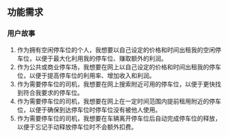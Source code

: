 ## 功能需求

### 用户故事

1. 作为拥有空闲停车位的个人，我想要以自己设定的价格和时间出租我的空闲停车位，以便于最大化利用我的停车位、赚取额外的利润。
2. 作为公共或商业停车场，我想要在网上以自己设定的价格和时间出租我的停车位，以便于提高停车位的利用率、增加收入和利润。
3. 作为需要停车位的司机，我想要在网上搜索附近可用的停车位，以便于更快找到符合我要求的停车位。
4. 作为需要停车位的司机，我想要在网上在一定时间范围内提前租用附近的停车位，以便于确保到达停车位时停车位没有被他人使用。
5. 作为需要停车位的司机，我想要在车辆离开停车位后自动完成停车位的释放，以便于忘记手动释放停车位时不会额外扣费。


